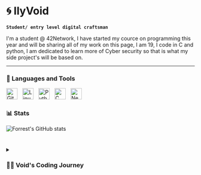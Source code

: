 # 🌀 IlyVoid

**`Student/ entry level digital craftsman`**

I'm a student @ 42Network, I have started my cource on programming this year and will be sharing all of my work on this page, I am 19, I code in C and python, I am dedicated to learn more of Cyber security so that is what my side project's will be based on.

---

### 🧰 Languages and Tools

<img align="left" alt="Git" width="30px" style="padding-right:10px;" src="https://cdn.jsdelivr.net/gh/devicons/devicon/icons/git/git-original.svg" />
<img align="left" alt="Linux" width="30px" style="padding-right:10px;" src="https://cdn.jsdelivr.net/gh/devicons/devicon/icons/linux/linux-original.svg" />
<img align="left" alt="Python" width="30px" style="padding-right:10px;" src="https://cdn.jsdelivr.net/gh/devicons/devicon/icons/python/python-plain.svg" />
<img align="left" alt="C" width="30px" style="padding-right:10px;" src="https://cdn.jsdelivr.net/gh/devicons/devicon@latest/icons/c/c-original.svg" />
<img align="left" alt="Neovim" width="30px" style="padding-right:10px; " src="https://cdn.jsdelivr.net/gh/devicons/devicon@latest/icons/neovim/neovim-original.svg" />
<br />

#

### 📊 Stats

![Forrest's GitHub stats](https://github-readme-stats.vercel.app/api?username=IlyVoid&show_icons=true&theme=gruvbox)

<!-- ![GitHub Streak](https://streak-stats.demolab.com?user=ForrestKnight&theme=gruvbox&border_radius=4.5) -->

#

<details>
 <summary><h3>👨‍💻 Void's Coding Journey</h3></summary>
   I started my coding journey as a ICT student with a passion to learn everything I could about this programming world - code, unix, linux, theory. Now I managed to get into s19 of the 42Network and am really starting my journey to build up as much as I can. My dream is to start up a company fixated on Cyber Security and AI implementation.
